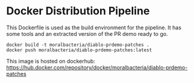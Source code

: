 # Docker Distribution Pipeline

This Dockerfile is used as the build environment for the pipeline. It has some tools and an extracted version of the PR demo ready to go.

    docker build -t moralbacteria/diablo-prdemo-patches .
    docker push moralbacteria/diablo-prdemo-patches:latest

This image is hosted on dockerhub: https://hub.docker.com/repository/docker/moralbacteria/diablo-prdemo-patches